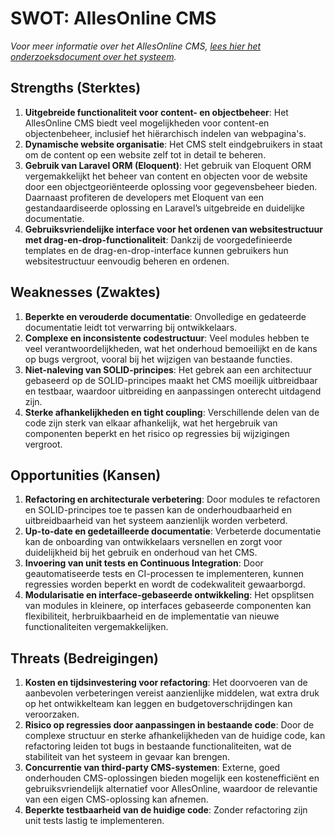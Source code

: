 # SWOT: AllesOnline CMS

_Voor meer informatie over het AllesOnline CMS, [lees hier het onderzoeksdocument over het systeem](./OnderzoekNaarHetAOCms.md)._

## Strengths (Sterktes)
1. **Uitgebreide functionaliteit voor content- en objectbeheer**: Het AllesOnline CMS biedt veel mogelijkheden voor content-en objectenbeheer, inclusief het hiërarchisch indelen van webpagina's.
2. **Dynamische website organisatie**: Het CMS stelt eindgebruikers in staat  om de content op een website zelf tot in detail te beheren.
3. **Gebruik van Laravel ORM (Eloquent)**: Het gebruik van Eloquent ORM vergemakkelijkt het beheer van content en objecten voor de website door een objectgeoriënteerde oplossing voor gegevensbeheer bieden. Daarnaast profiteren de developers met Eloquent van een gestandaardiseerde oplossing en Laravel’s uitgebreide en duidelijke documentatie.
4. **Gebruiksvriendelijke interface voor het ordenen van websitestructuur met drag-en-drop-functionaliteit**: Dankzij de voorgedefinieerde templates en de drag-en-drop-interface kunnen gebruikers hun websitestructuur eenvoudig beheren en ordenen.

## Weaknesses (Zwaktes)
1. **Beperkte en verouderde documentatie**: Onvolledige en gedateerde documentatie leidt tot verwarring bij ontwikkelaars.
2. **Complexe en inconsistente codestructuur**: Veel modules hebben te veel verantwoordelijkheden, wat het onderhoud bemoeilijkt en de kans op bugs vergroot, vooral bij het wijzigen van bestaande functies.
3. **Niet-naleving van SOLID-principes**: Het gebrek aan een architectuur gebaseerd op de SOLID-principes maakt het CMS moeilijk uitbreidbaar en testbaar, waardoor uitbreiding en aanpassingen onterecht uitdagend zijn.
4. **Sterke afhankelijkheden en tight coupling**: Verschillende delen van de code zijn sterk van elkaar afhankelijk, wat het hergebruik van componenten beperkt en het risico op regressies bij wijzigingen vergroot.

## Opportunities (Kansen)
1. **Refactoring en architecturale verbetering**: Door modules te refactoren en SOLID-principes toe te passen kan de onderhoudbaarheid en uitbreidbaarheid van het systeem aanzienlijk worden verbeterd.
2. **Up-to-date en gedetailleerde documentatie**: Verbeterde documentatie kan de onboarding van ontwikkelaars versnellen en zorgt voor duidelijkheid bij het gebruik en onderhoud van het CMS.
3. **Invoering van unit tests en Continuous Integration**: Door geautomatiseerde tests en CI-processen te implementeren, kunnen regressies worden beperkt en wordt de codekwaliteit gewaarborgd.
4. **Modularisatie en interface-gebaseerde ontwikkeling**: Het opsplitsen van modules in kleinere, op interfaces gebaseerde componenten kan flexibiliteit, herbruikbaarheid en de implementatie van nieuwe functionaliteiten vergemakkelijken.

## Threats (Bedreigingen)
1. **Kosten en tijdsinvestering voor refactoring**: Het doorvoeren van de aanbevolen verbeteringen vereist aanzienlijke middelen, wat extra druk op het ontwikkelteam kan leggen en budgetoverschrijdingen kan veroorzaken.
2. **Risico op regressies door aanpassingen in bestaande code**: Door de complexe structuur en sterke afhankelijkheden van de huidige code, kan refactoring leiden tot bugs in bestaande functionaliteiten, wat de stabiliteit van het systeem in gevaar kan brengen.
3. **Concurrentie van third-party CMS-systemen**: Externe, goed onderhouden CMS-oplossingen bieden mogelijk een kostenefficiënt en gebruiksvriendelijk alternatief voor AllesOnline, waardoor de relevantie van een eigen CMS-oplossing kan afnemen.
4. **Beperkte testbaarheid van de huidige code**: Zonder refactoring zijn unit tests lastig te implementeren.